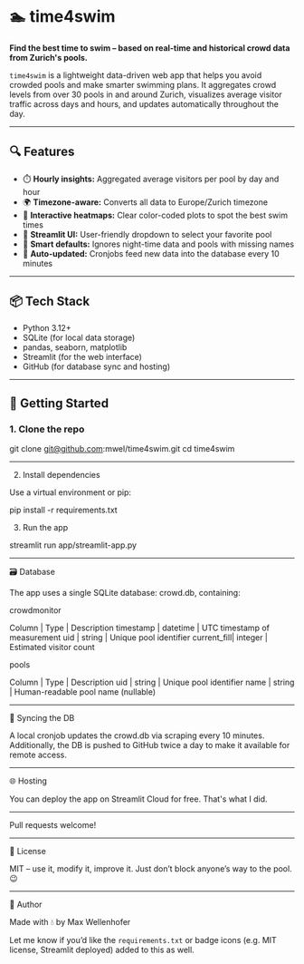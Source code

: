 # 🏊 time4swim

**Find the best time to swim – based on real-time and historical crowd data from Zurich's pools.**

`time4swim` is a lightweight data-driven web app that helps you avoid crowded pools and make smarter swimming plans. It aggregates crowd levels from over 30 pools in and around Zurich, visualizes average visitor traffic across days and hours, and updates automatically throughout the day.

---

## 🔍 Features

- ⏱️ **Hourly insights:** Aggregated average visitors per pool by day and hour  
- 🌍 **Timezone-aware:** Converts all data to Europe/Zurich timezone  
- 🎨 **Interactive heatmaps:** Clear color-coded plots to spot the best swim times  
- 🐍 **Streamlit UI:** User-friendly dropdown to select your favorite pool  
- 🧠 **Smart defaults:** Ignores night-time data and pools with missing names  
- 🔄 **Auto-updated:** Cronjobs feed new data into the database every 10 minutes  

---

## 📦 Tech Stack

- Python 3.12+
- SQLite (for local data storage)
- pandas, seaborn, matplotlib
- Streamlit (for the web interface)
- GitHub (for database sync and hosting)

---

## 🚀 Getting Started

### 1. Clone the repo

git clone git@github.com:mwel/time4swim.git
cd time4swim

---

2. Install dependencies

Use a virtual environment or pip:

pip install -r requirements.txt

3. Run the app

streamlit run app/streamlit-app.py

---

🗃️ Database

The app uses a single SQLite database: crowd.db, containing:

crowdmonitor

Column	    | Type	    | Description
timestamp	| datetime	| UTC timestamp of measurement
uid	        | string	| Unique pool identifier
current_fill| integer	| Estimated visitor count

pools

Column	    | Type	    | Description
uid	        | string	| Unique pool identifier
name	    | string	| Human-readable pool name (nullable)


---

🔄 Syncing the DB

A local cronjob updates the crowd.db via scraping every 10 minutes. Additionally, the DB is pushed to GitHub twice a day to make it available for remote access.

---

🌐 Hosting

You can deploy the app on Streamlit Cloud for free. That's what I did.

---

Pull requests welcome!

---

📄 License

MIT – use it, modify it, improve it. Just don’t block anyone’s way to the pool. 😉

---

👋 Author

Made with 💧 by Max Wellenhofer

Let me know if you’d like the `requirements.txt` or badge icons (e.g. MIT license, Streamlit deployed) added to this as well.